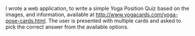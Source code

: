 I wrote a web application, to write a simple Yoga Position Quiz based on the images, and information, available at http://www.yogacards.com/yoga-pose-cards.html. 
The user is presented with multiple cards and asked to pick the correct answer from the available options.
